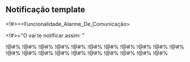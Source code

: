 ## Notificação template


<!#>=<Funcionalidade_Alarme_De_Comunicação>

<!#>="O <Orfeo> vai te notificar assim: "


!@#$%---- [** TEMPLATES_PADRAO **]--<Exemplo_De_Notificação> ------!@#$%
!@#$%---- [** TEMPLATES_PADRAO **]--<Exemplo_De_Notificação> ------!@#$%
!@#$%---- [** TEMPLATES_PADRAO **]--<Exemplo_De_Notificação> ------!@#$%
!@#$%---- [** TEMPLATES_PADRAO **]--<Exemplo_De_Notificação> ------!@#$%
!@#$%---- [** TEMPLATES_PADRAO **]--<Exemplo_De_Notificação> ------!@#$%
!@#$%---- [** TEMPLATES_PADRAO **]--<Exemplo_De_Notificação> ------!@#$%
!@#$%---- [** TEMPLATES_PADRAO **]--<Exemplo_De_Notificação> ------!@#$%
!@#$%---- [** TEMPLATES_PADRAO **]--<Exemplo_De_Notificação> ------!@#$%
!@#$%---- [** TEMPLATES_PADRAO **]--<Exemplo_De_Notificação> ------!@#$%
!@#$%---- [** TEMPLATES_PADRAO **]--<Exemplo_De_Notificação> ------!@#$%
!@#$%---- [** TEMPLATES_PADRAO **]--<Exemplo_De_Notificação> ------!@#$%
!@#$%---- [** TEMPLATES_PADRAO **]--<Exemplo_De_Notificação> ------!@#$%
!@#$%---- [** TEMPLATES_PADRAO **]--<Exemplo_De_Notificação> ------!@#$%
!@#$%---- [** TEMPLATES_PADRAO **]--<Exemplo_De_Notificação> ------!@#$%
!@#$%---- [** TEMPLATES_PADRAO **]--<Exemplo_De_Notificação> ------!@#$%
!@#$%---- [** TEMPLATES_PADRAO **]--<Exemplo_De_Notificação> ------!@#$%
!@#$%---- [** TEMPLATES_PADRAO **]--<Exemplo_De_Notificação> ------!@#$%
!@#$%---- [** TEMPLATES_PADRAO **]--<Exemplo_De_Notificação> ------!@#$%
!@#$%---- [** TEMPLATES_PADRAO **]--<Exemplo_De_Notificação> ------!@#$%
!@#$%---- [** TEMPLATES_PADRAO **]--<Exemplo_De_Notificação> ------!@#$%
!@#$%---- [** TEMPLATES_PADRAO **]--<Exemplo_De_Notificação> ------!@#$%